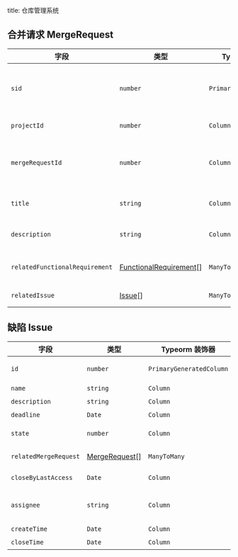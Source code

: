 title: 仓库管理系统

## 合并请求 MergeRequest
| 字段 | 类型 | Typeorm 装饰器 | 属性 | 说明 |
| ------  | --- | --- | --- | --- |
| `sid` | `number` | `PrimaryGeneratedColumn` | `PRIMARY KEY`, `Unique` | Merge Request 在数据库中的 ID |
| `projectId` | `number` | `Column` | | 所属项目 ID |
| `mergeRequestId` | `number` | `Column` |  | Merge Request 在 Git 仓库中的 ID |
| `title` | `string` | `Column` | | Merge Request 标题 |
| `description` | `string` | `Column` | | Merge Request 内容 |
| `relatedFunctionalRequirement` | [FunctionalRequirement](../project/#functionalrequirement)[] | `ManyToMany` | | 关联的功能需求 |
| `relatedIssue` | [Issue](../git/#issue)[] | `ManyToMany` | | 关联的 Issue |

## 缺陷 Issue
| 字段 | 类型 | Typeorm 装饰器 | 属性 | 说明 |
| ------  | --- | --- | --- | --- |
| `id` | `number` | `PrimaryGeneratedColumn` | `PRIMARY KEY`, `Unique` | Issue ID |
| `name` | `string` | `Column` | | Issue 标题 |
| `description` | `string` | `Column` |  | Issue 正文 |
| `deadline` | `Date` | `Column` | | Issue 截止时间 |
| `state` | `number` | `Column` | | Issue 状态（opened/closed） |
| `relatedMergeRequest` | [MergeRequest](../git/#mergerequest)[] | `ManyToMany` | | 关联的 Merge Request |
| `closeByLastAccess` | `Date` | `Column` | | `relatedMergeRequest` 上一次更新时间 |
| `assignee` | `string` | `Column` | `Nullable` | 分配任务的人的 Gitlab 用户名, null 表示没有 |
| `createTime` | `Date` | `Column` | | Issue 创建时间 |
| `closeTime` | `Date` | `Column` | | Issue 关闭时间 |
